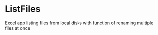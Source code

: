# ListFiles
Excel app listing files from local disks with function of renaming multiple files at once
